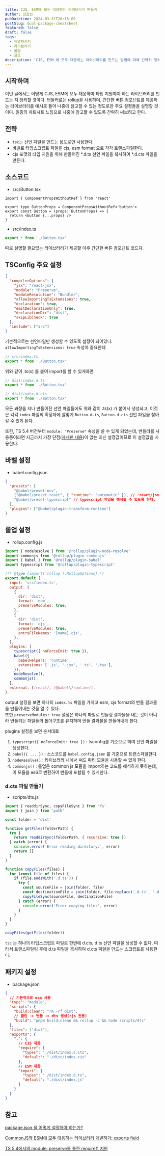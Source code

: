 ```yaml
---
title: CJS, ESM에 모두 대응하는 라이브러리 만들기
author: 장호빈
pubDatetime: 2024-03-31T20:15:00
postSlug: dual-package-cheatsheet
featured: false
draft: false
tags:
  - 듀얼패키지
  - 라이브러리
  - 롤업
  - 글또
description: 'CJS, ESM 에 모두 대응하는 라이브러리를 만드는 방법에 대해 간략히 정리해보았습니다.'
---
```


## 시작하며

이번 글에서는 어떻게 CJS, ESM에 모두 대응하며 타입 지원까지 하는 라이브러리를 만드는 지 정리할 것이다. 번들러로는 rollup을 사용하며, 간단한 버튼 컴포넌트를 제공하는 라이브러리를 예시로 들어 나중에 참고할 수 있는 정도로만 주요 설정들을 설명할 것이다. 일종의 치트시트 느낌으로 나중에 참고할 수 있도록 간략히 써보려고 한다.

## 전략

- `tsc`는 선언 파일을 만드는 용도로만 사용한다.
- 바벨로 타입스크립트 파일을 cjs, esm format 으로 각각 트랜스파일한다.
- cjs 포맷의 타입 지원을 위해 만들어진 \*.d.ts 선언 파일을 복사하여 \*.d.cts 파일을 만든다.

## 소스코드

- src/Button.tsx

```tsx
import { ComponentPropsWithoutRef } from 'react'

export type ButtonProps = ComponentPropsWithoutRef<'button'>
export const Button = (props: ButtonProps) => {
  return <button {...props} />
}
```

- src/index.ts

```ts
export * from './Button.tsx'
```

따로 설명할 필요없는 라이브러리가 제공할 아주 간단한 버튼 컴포넌트 코드다.

## TSConfig 주요 설정

```json
{
  "compilerOptions": {
    "jsx": "react-jsx",
    "module": "Preserve",
    "moduleResolution": "Bundler",
    "allowImportingTsExtensions": true,
    "declaration": true,
    "emitDeclarationOnly": true,
    "declarationDir": "dist",
    "skipLibCheck": true
  },
  "include": ["src"]
}
```

기본적으로는 선언파일만 생성할 수 있도록 설정이 되어있다.
`allowImportingTsExtensions: true` 속성이 중요한데

```ts
// src/index.ts
export * from './Button.tsx'
```

위와 같이 .ts(x) 를 붙여 import를 할 수 있게하면

```ts
// dist/index.d.ts
export * from './Button.tsx'

// dist/index.d.cts
export * from './Button.tsx'
```

모든 과정을 지나 만들어진 선언 파일들에도 위와 같이 .ts(x) 가 붙어서 생성되고, 이것은 각각 `index` 파일의 확장자에 알맞게 `Button.d.ts`, `Button.d.cts` 선언 파일을 찾아갈 수 있게 된다.

또한, TS 5.4 버전부터 `module: "Preserve"` 속성을 쓸 수 있게 되었는데, 번들러를 사용중이라면 지금까지 가장 단점([자세한 내용](https://devblogs.microsoft.com/typescript/announcing-typescript-5-4/#support-for-require-calls-in---moduleresolution-bundler-and---module-preserve))이 없는 최신 설정값이므로 이 설정값을 사용한다.

## 바벨 설정

- babel.config.json

```json
{
  "presets": [
    "@babel/preset-env",
    ["@babel/preset-react", { "runtime": "automatic" }], // 'react/jsx-runtime' 코드를 알아서 주입시켜준다.
    "@babel/preset-typescript" // typescript 파일을 해석할 수 있도록 한다.
  ],
  "plugins": ["@babel/plugin-transform-runtime"]
}
```

## 롤업 설정

- rollup.config.js

```js
import { nodeResolve } from '@rollup/plugin-node-resolve'
import commonjs from '@rollup/plugin-commonjs'
import { babel } from '@rollup/plugin-babel'
import typescript from '@rollup/plugin-typescript'

/** @type {import('rollup').RollupOptions} */
export default {
  input: 'src/index.ts',
  output: [
    {
      dir: 'dist',
      format: 'esm',
      preserveModules: true,
    },
    {
      dir: 'dist',
      format: 'cjs',
      preserveModules: true,
      entryFileNames: '[name].cjs',
    },
  ],
  plugins: [
    typescript({ noForceEmit: true }),
    babel({
      babelHelpers: 'runtime',
      extensions: ['.js', '.jsx', '.ts', '.tsx'],
    }),
    nodeResolve(),
    commonjs(),
  ],
  external: [/react/, /@babel\/runtime/],
}
```

output 설정을 보면 하나의 `index.ts` 파일을 가지고 esm, cjs format의 번들 결과물을 만들어내는 것을 알 수 있다.  
또한 `preserveModules: true` 설정은 하나의 파일로 번들링 결과물을 내는 것이 아니라 번들되는 파일들의 폴더구조를 유지하며 번들 결과물을 만들어내게 한다.

plugins 설정을 보면 순서대로

1. `typescript({ noForceEmit: true })` : tsconfig를 기준으로 하여 선언 파일을 생성한다.
2. `babel({ ... })` : 소스코드를 `babel.config.json` 를 기준으로 트랜스파일한다.
3. `nodeResolve()` : 라이브러리 내에서 써드 파티 모듈을 사용할 수 있게 한다.
4. `commonjs()` : 롤업은 common js 모듈을 import하는 코드를 해석하지 못하는데, 이 모듈을 es6로 변환하여 번들에 포함될 수 있게한다.

### d.cts 파일 만들기

- scripts/dts.js

```js
import { readdirSync, copyFileSync } from 'fs'
import { join } from 'path'

const folder = 'dist'

function getFiles(folderPath) {
  try {
    return readdirSync(folderPath, { recursive: true })
  } catch (error) {
    console.error('Error reading directory:', error)
    return []
  }
}

function copyFiles(files) {
  for (const file of files) {
    if (file.endsWith('.d.ts')) {
      try {
        const sourceFile = join(folder, file)
        const destinationFile = join(folder, file.replace('.d.ts', '.d.cts'))
        copyFileSync(sourceFile, destinationFile)
      } catch (error) {
        console.error('Error copying file:', error)
      }
    }
  }
}

copyFiles(getFiles(folder))
```

`tsc` 는 하나의 타입스크립트 파일로 한번에 d.cts, d.ts 선언 파일을 생성할 수 없다. 따라서 트랜스파일링 후에 d.ts 파일을 복사하여 d.cts 파일을 만드는 스크립트를 사용한다.

## 패키지 설정

- package.json

```json
{
  // 기본적으로 esm 사용
  "type": "module",
  "scripts": {
    "build:clean": "rm -rf dist",
    // 클린 -> 번들 -> dts 생성(cjs 전용)
    "build": "pnpm build:clean && rollup -c && node scripts/dts"
  },
  "files": ["dist"],
  "exports": {
    ".": {
      // CJS 대응
      "require": {
        "types": "./dist/index.d.cts",
        "default": "./dist/index.cjs"
      },
      // ESM 대응
      "import": {
        "types": "./dist/index.d.ts",
        "default": "./dist/index.js"
      }
    }
  }
}
```

## 참고

[package.json 을 어떻게 설정해야 하는가?](https://twitter.com/atcb/status/1634653476600025088)

[CommonJS와 ESM에 모두 대응하는 라이브러리 개발하기: exports field](https://toss.tech/article/commonjs-esm-exports-field)

[TS 5.4에서의 module: preserve를 통한 require() 지원](https://devblogs.microsoft.com/typescript/announcing-typescript-5-4/#support-for-require-calls-in---moduleresolution-bundler-and---module-preserve)
